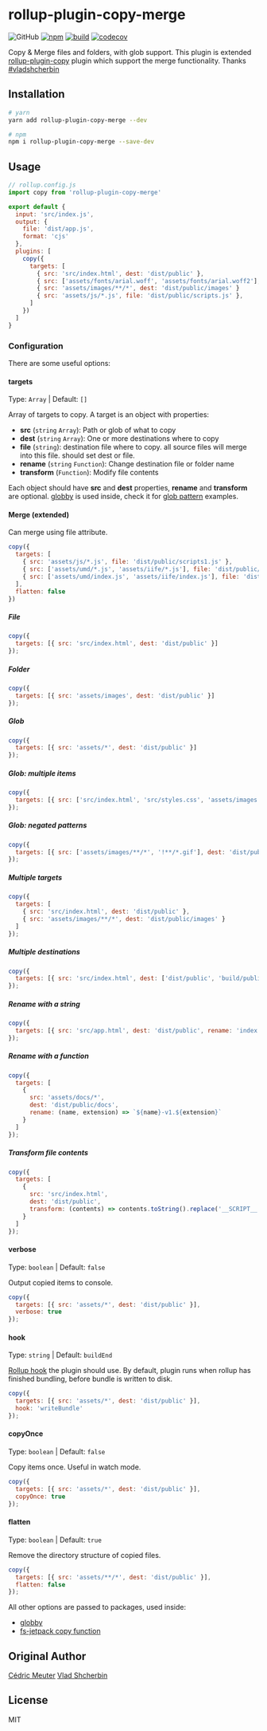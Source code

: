 # rollup-plugin-copy-merge

![GitHub](https://img.shields.io/github/license/syJSdev/rollup-plugin-copy-merge)
[![npm](https://img.shields.io/npm/v/rollup-plugin-copy-merge)](https://www.npmjs.com/package/rollup-plugin-copy-merge)
[![build](https://travis-ci.com/syJSdev/rollup-plugin-copy-merge.svg?branch=main)](https://travis-ci.com/github/syJSdev/rollup-plugin-copy-merge)
[![codecov](https://codecov.io/gh/syJSdev/rollup-plugin-copy-merge/branch/main/graph/badge.svg?token=RMODCAC64I)](https://codecov.io/gh/syJSdev/rollup-plugin-copy-merge)

Copy & Merge files and folders, with glob support.
This plugin is extended [rollup-plugin-copy](https://github.com/vladshcherbin/rollup-plugin-copy) plugin which support the merge functionality.
Thanks [#vladshcherbin](https://github.com/vladshcherbin)

## Installation

```bash
# yarn
yarn add rollup-plugin-copy-merge --dev

# npm
npm i rollup-plugin-copy-merge --save-dev
```

## Usage

```js
// rollup.config.js
import copy from 'rollup-plugin-copy-merge'

export default {
  input: 'src/index.js',
  output: {
    file: 'dist/app.js',
    format: 'cjs'
  },
  plugins: [
    copy({
      targets: [
        { src: 'src/index.html', dest: 'dist/public' },
        { src: ['assets/fonts/arial.woff', 'assets/fonts/arial.woff2'], dest: 'dist/public/fonts' },
        { src: 'assets/images/**/*', dest: 'dist/public/images' }
        { src: 'assets/js/*.js', file: 'dist/public/scripts.js' },
      ]
    })
  ]
}
```

### Configuration

There are some useful options:

#### targets

Type: `Array` | Default: `[]`

Array of targets to copy. A target is an object with properties:

- **src** (`string` `Array`): Path or glob of what to copy
- **dest** (`string` `Array`): One or more destinations where to copy
- **file** (`string`): destination file where to copy. all source files will merge into this file. should set dest or file.
- **rename** (`string` `Function`): Change destination file or folder name
- **transform** (`Function`): Modify file contents

Each object should have **src** and **dest** properties, **rename** and **transform** are optional. [globby](https://github.com/sindresorhus/globby) is used inside, check it for [glob pattern](https://github.com/sindresorhus/globby#globbing-patterns) examples.

#### Merge (extended)

Can merge using file attribute.

```js
copy({
  targets: [
    { src: 'assets/js/*.js', file: 'dist/public/scripts1.js' },
    { src: ['assets/umd/*.js', 'assets/iife/*.js'], file: 'dist/public/scripts2.js' }
    { src: ['assets/umd/index.js', 'assets/iife/index.js'], file: 'dist/public/scripts3.js' }
  ],
  flatten: false
})
```

##### File

```js
copy({
  targets: [{ src: 'src/index.html', dest: 'dist/public' }]
});
```

##### Folder

```js
copy({
  targets: [{ src: 'assets/images', dest: 'dist/public' }]
});
```

##### Glob

```js
copy({
  targets: [{ src: 'assets/*', dest: 'dist/public' }]
});
```

##### Glob: multiple items

```js
copy({
  targets: [{ src: ['src/index.html', 'src/styles.css', 'assets/images'], dest: 'dist/public' }]
});
```

##### Glob: negated patterns

```js
copy({
  targets: [{ src: ['assets/images/**/*', '!**/*.gif'], dest: 'dist/public/images' }]
});
```

##### Multiple targets

```js
copy({
  targets: [
    { src: 'src/index.html', dest: 'dist/public' },
    { src: 'assets/images/**/*', dest: 'dist/public/images' }
  ]
});
```

##### Multiple destinations

```js
copy({
  targets: [{ src: 'src/index.html', dest: ['dist/public', 'build/public'] }]
});
```

##### Rename with a string

```js
copy({
  targets: [{ src: 'src/app.html', dest: 'dist/public', rename: 'index.html' }]
});
```

##### Rename with a function

```js
copy({
  targets: [
    {
      src: 'assets/docs/*',
      dest: 'dist/public/docs',
      rename: (name, extension) => `${name}-v1.${extension}`
    }
  ]
});
```

##### Transform file contents

```js
copy({
  targets: [
    {
      src: 'src/index.html',
      dest: 'dist/public',
      transform: (contents) => contents.toString().replace('__SCRIPT__', 'app.js')
    }
  ]
});
```

#### verbose

Type: `boolean` | Default: `false`

Output copied items to console.

```js
copy({
  targets: [{ src: 'assets/*', dest: 'dist/public' }],
  verbose: true
});
```

#### hook

Type: `string` | Default: `buildEnd`

[Rollup hook](https://rollupjs.org/guide/en/#hooks) the plugin should use. By default, plugin runs when rollup has finished bundling, before bundle is written to disk.

```js
copy({
  targets: [{ src: 'assets/*', dest: 'dist/public' }],
  hook: 'writeBundle'
});
```

#### copyOnce

Type: `boolean` | Default: `false`

Copy items once. Useful in watch mode.

```js
copy({
  targets: [{ src: 'assets/*', dest: 'dist/public' }],
  copyOnce: true
});
```

#### flatten

Type: `boolean` | Default: `true`

Remove the directory structure of copied files.

```js
copy({
  targets: [{ src: 'assets/**/*', dest: 'dist/public' }],
  flatten: false
});
```

All other options are passed to packages, used inside:

- [globby](https://github.com/sindresorhus/globby)
- [fs-jetpack copy function](https://github.com/szwacz/fs-jetpack)

## Original Author

[Cédric Meuter](https://github.com/meuter)
[Vlad Shcherbin](https://github.com/vladshcherbin)

## License

MIT
